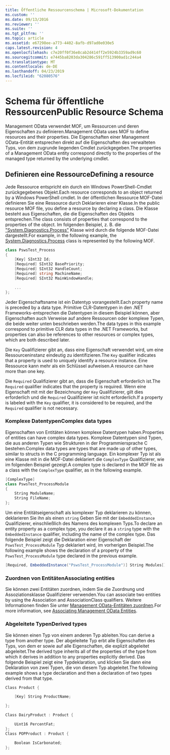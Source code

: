 ```yaml
---
title: Öffentliche Ressourcenschema | Microsoft-Dokumentation
ms.custom: ''
ms.date: 09/13/2016
ms.reviewer: ''
ms.suite: ''
ms.tgt_pltfrm: ''
ms.topic: article
ms.assetid: e67298ee-a773-4402-8afb-d97ad0e030e5
caps.latest.revision: 4
ms.openlocfilehash: c7e20ff0f36e8cab2d414ff2e5924b3359ad9c60
ms.sourcegitcommit: e7445ba8203da304286c591ff513900ad1c244a4
ms.translationtype: MT
ms.contentlocale: de-DE
ms.lasthandoff: 04/23/2019
ms.locfileid: "62080576"
---
```

# <a name="public-resource-schema"></a><span data-ttu-id="d0b49-102">Schema für öffentliche Ressourcen</span><span class="sxs-lookup"><span data-stu-id="d0b49-102">Public Resource Schema</span></span>

<span data-ttu-id="d0b49-103">Management OData verwendet MOF, um Ressourcen und deren Eigenschaften zu definieren.</span><span class="sxs-lookup"><span data-stu-id="d0b49-103">Management OData uses MOF to define resources and their properties.</span></span> <span data-ttu-id="d0b49-104">Die Eigenschaften einer Management OData-Entität entsprechen direkt auf die Eigenschaften des verwalteten Typs, von dem zugrunde liegenden Cmdlet zurückgegeben.</span><span class="sxs-lookup"><span data-stu-id="d0b49-104">The properties of a Management OData entity correspond directly to the properties of the managed type returned by the underlying cmdlet.</span></span>

## <a name="defining-a-resource"></a><span data-ttu-id="d0b49-105">Definieren eine Ressource</span><span class="sxs-lookup"><span data-stu-id="d0b49-105">Defining a resource</span></span>

<span data-ttu-id="d0b49-106">Jede Ressource entspricht ein durch ein Windows PowerShell-Cmdlet zurückgegebenes Objekt.</span><span class="sxs-lookup"><span data-stu-id="d0b49-106">Each resource corresponds to an object returned by a Windows PowerShell cmdlet.</span></span> <span data-ttu-id="d0b49-107">In der öffentlichen Ressource MOF-Datei definieren Sie eine Ressource durch Deklarieren einer Klasse.</span><span class="sxs-lookup"><span data-stu-id="d0b49-107">In the public resource MOF file, you define a resource by declaring a class.</span></span> <span data-ttu-id="d0b49-108">Die Klasse besteht aus Eigenschaften, die die Eigenschaften des Objekts entsprechen.</span><span class="sxs-lookup"><span data-stu-id="d0b49-108">The class consists of properties that correspond to the properties of the object.</span></span> <span data-ttu-id="d0b49-109">Im folgenden Beispiel, z. B. die ["System.Diagnostics.Process"](/dotnet/api/System.Diagnostics.Process) Klasse wird durch die folgende MOF-Datei dargestellt.</span><span class="sxs-lookup"><span data-stu-id="d0b49-109">For example, in the following example, the [System.Diagnostics.Process](/dotnet/api/System.Diagnostics.Process) class is represented by the following MOF.</span></span>

```csharp
class PswsTest_Process
{
    [Key] SInt32 Id;
    [Required] SInt32 BasePriority;
    [Required] SInt32 HandleCount;
    [Required] string MachineName;
    [Required] SInt32 MainWindowHandle;

    ...
};
```

<span data-ttu-id="d0b49-110">Jeder Eigenschaftsname ist ein Datentyp vorangestellt.</span><span class="sxs-lookup"><span data-stu-id="d0b49-110">Each property name is preceded by a data type.</span></span> <span data-ttu-id="d0b49-111">Primitive CLR-Datentypen in den .NET Frameworks-entsprechen die Datentypen in diesem Beispiel können, aber Eigenschaften auch Verweise auf andere Ressourcen oder komplexe Typen, die beide weiter unten beschrieben werden.</span><span class="sxs-lookup"><span data-stu-id="d0b49-111">The data types in this example correspond to primitive CLR data types in the .NET Frameworks, but properties can also be references to other resources or complex types, which are both described later.</span></span>

<span data-ttu-id="d0b49-112">Die `Key` Qualifizierer gibt an, dass eine Eigenschaft verwendet wird, um eine Ressourceninstanz eindeutig zu identifizieren.</span><span class="sxs-lookup"><span data-stu-id="d0b49-112">The `Key` qualifier indicates that a property is used to uniquely identify a resource instance.</span></span> <span data-ttu-id="d0b49-113">Eine Ressource kann mehr als ein Schlüssel aufweisen.</span><span class="sxs-lookup"><span data-stu-id="d0b49-113">A resource can have more than one key.</span></span>

<span data-ttu-id="d0b49-114">Die `Required` Qualifizierer gibt an, dass die Eigenschaft erforderlich ist.</span><span class="sxs-lookup"><span data-stu-id="d0b49-114">The `Required` qualifier indicates that the property is required.</span></span> <span data-ttu-id="d0b49-115">Wenn eine Eigenschaft mit mit der Bezeichnung der `Key` Qualifizierer, gilt dies erforderlich und die `Required` Qualifizierer ist nicht erforderlich.</span><span class="sxs-lookup"><span data-stu-id="d0b49-115">If a property is labeled with the `Key` qualifier, it is considered to be required, and the `Required` qualifier is not necessary.</span></span>

### <a name="complex-data-types"></a><span data-ttu-id="d0b49-116">Komplexe Datentypen</span><span class="sxs-lookup"><span data-stu-id="d0b49-116">Complex data types</span></span>

<span data-ttu-id="d0b49-117">Eigenschaften von Entitäten können komplexe Datentypen haben.</span><span class="sxs-lookup"><span data-stu-id="d0b49-117">Properties of entities can have complex data types.</span></span> <span data-ttu-id="d0b49-118">Komplexe Datentypen sind Typen, die aus anderen Typen wie Strukturen in der Programmiersprache C bestehen.</span><span class="sxs-lookup"><span data-stu-id="d0b49-118">Complex data types are types that are made up of other types, similar to structs in the C programming language.</span></span> <span data-ttu-id="d0b49-119">Ein komplexer Typ ist als eine Klasse mit in die MOF-Datei deklariert die `ComplexType` Qualifizierer, wie im folgenden Beispiel gezeigt.</span><span class="sxs-lookup"><span data-stu-id="d0b49-119">A complex type is declared in the MOF file as a class with the `ComplexType` qualifier, as in the following example.</span></span>

```csharp
[ComplexType]
class PswsTest_ProcessModule
{
    String ModuleName;
    String FileName;
};
```

<span data-ttu-id="d0b49-120">Um eine Entitätseigenschaft als komplexer Typ deklarieren zu können, deklarieren Sie ihn als einen `string` Geben Sie mit der `EmbeddedInstance` Qualifizierer, einschließlich des Namens des komplexen Typs.</span><span class="sxs-lookup"><span data-stu-id="d0b49-120">To declare an entity property as a complex type, you declare it as a `string` type with the `EmbeddedInstance` qualifier, including the name of the complex type.</span></span> <span data-ttu-id="d0b49-121">Das folgende Beispiel zeigt die Deklaration einer Eigenschaft der `PswsTest_ProcessModule` Typ deklariert wird, im vorherigen Beispiel.</span><span class="sxs-lookup"><span data-stu-id="d0b49-121">The following example shows the declaration of a property of the `PswsTest_ProcessModule` type declared in the previous example.</span></span>

```csharp
[Required, EmbeddedInstance("PswsTest_ProcessModule")] String Modules[];
```

### <a name="associating-entities"></a><span data-ttu-id="d0b49-122">Zuordnen von Entitäten</span><span class="sxs-lookup"><span data-stu-id="d0b49-122">Associating entities</span></span>

<span data-ttu-id="d0b49-123">Sie können zwei Entitäten zuordnen, indem Sie die Zuordnung und Assoziationsklasse Qualifizierer verwenden.</span><span class="sxs-lookup"><span data-stu-id="d0b49-123">You can associate two entities by using the Association and AssociationClass qualifiers.</span></span> <span data-ttu-id="d0b49-124">Weitere Informationen finden Sie unter [Management OData-Entitäten zuordnen](./associating-management-odata-entities.md).</span><span class="sxs-lookup"><span data-stu-id="d0b49-124">For more information, see [Associating Management OData Entities](./associating-management-odata-entities.md).</span></span>

### <a name="derived-types"></a><span data-ttu-id="d0b49-125">Abgeleitete Typen</span><span class="sxs-lookup"><span data-stu-id="d0b49-125">Derived types</span></span>

<span data-ttu-id="d0b49-126">Sie können einen Typ von einem anderen Typ ableiten.</span><span class="sxs-lookup"><span data-stu-id="d0b49-126">You can derive a type from another type.</span></span> <span data-ttu-id="d0b49-127">Der abgeleitete Typ erbt alle Eigenschaften des Typs, von dem er sowie auf alle Eigenschaften, die explizit abgeleitet abgeleitet.</span><span class="sxs-lookup"><span data-stu-id="d0b49-127">The derived type inherits all of the properties of the type from which it derives in addition to any properties explicitly derived.</span></span> <span data-ttu-id="d0b49-128">Das folgende Beispiel zeigt eine Typdeklaration, und klicken Sie dann eine Deklaration von zwei Typen, die von diesem Typ abgeleitet.</span><span class="sxs-lookup"><span data-stu-id="d0b49-128">The following example shows a type declaration and then a declaration of two types derived from that type.</span></span>

```csharp
Class Product {

    [Key] String ProductName;

};

Class DairyProduct : Product {

    Uint16 PercentFat;
};
Class POPProduct : Product {

    Boolean IsCarbonated;
};
```